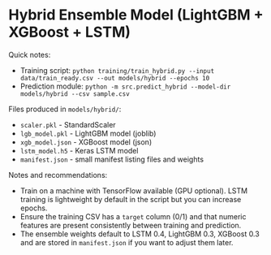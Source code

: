 Hybrid Ensemble Model (LightGBM + XGBoost + LSTM)
===============================================

Quick notes:

- Training script: `python training/train_hybrid.py --input data/train_ready.csv --out models/hybrid --epochs 10`
- Prediction module: `python -m src.predict_hybrid --model-dir models/hybrid --csv sample.csv`

Files produced in `models/hybrid/`:

- `scaler.pkl` - StandardScaler
- `lgb_model.pkl` - LightGBM model (joblib)
- `xgb_model.json` - XGBoost model (json)
- `lstm_model.h5` - Keras LSTM model
- `manifest.json` - small manifest listing files and weights

Notes and recommendations:

- Train on a machine with TensorFlow available (GPU optional). LSTM training is lightweight by default in the script but you can increase epochs.
- Ensure the training CSV has a `target` column (0/1) and that numeric features are present consistently between training and prediction.
- The ensemble weights default to LSTM 0.4, LightGBM 0.3, XGBoost 0.3 and are stored in `manifest.json` if you want to adjust them later.
